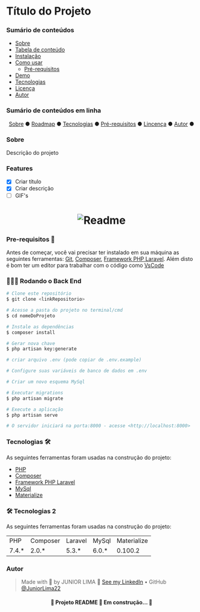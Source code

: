 # Título do Projeto

### Sumário de conteúdos

* [Sobre](#sobre)
* [Tabela de conteúdo](#tabela-de-conteudo)
* [Instalação](#instalacao)
* [Como usar](#como-usar)
    + [Pré-requisitos](#pre-requisitos)
* [Demo](#demo)
* [Tecnologias](#tecnologias)
* [Licença](#licenca)
* [Autor](#autor)

### Sumário de conteúdos em linha

<p align="center">
    <a href="#sobre">Sobre</a> ● 
    <a href="#roadmap">Roadmap</a> ● 
    <a href="#tecnologias">Tecnologias</a> ● 
    <a href="#pre-requisitos">Pré-requisitos</a> ● 
    <a href="#licenca">Lincença</a> ● 
    <a href="#autor">Autor</a> ● 
</p>

### Sobre

<p>Descrição do projeto</p>

### Features

- [x] Criar título
- [x] Criar descrição
- [ ] GIF's

<h1 align="center">
    <img alt="Readme" title="Readme GIF" src="./github/Readme-gif.gif" />
</h1>

### Pre-requisitos 🎲

Antes de começar, você vai precisar ter instalado em sua máquina as seguintes ferramentas: [Git](https://git-scm.com/), [Composer](https://getcomposer.org/), [Framework PHP Laravel](https://laravel.com/). Além disto é bom ter um editor para trabalhar com o código como [VsCode](https://code.visualstudio.com/)

### 👨🏻‍💻 Rodando o Back End

```bash
# Clone este repositório
$ git clone <linkRepositorio>

# Acesse a pasta do projeto no terminal/cmd
$ cd nomeDoProjeto

# Instale as dependências
$ composer install

# Gerar nova chave
$ php artisan key:generate

# criar arquivo .env (pode copiar de .env.example)

# Configure suas variáveis ​​de banco de dados em .env

# Criar um novo esquema MySql

# Executar migrations
$ php artisan migrate

# Execute a aplicação
$ php artisan serve

# O servidor iniciará na porta:8000 - acesse <http://localhost:8000>
```

### Tecnologias 🛠

As seguintes ferramentas foram usadas na construção do projeto:

- [PHP](https://www.php.net/)
- [Composer](https://www.php.net/)
- [Framework PHP Laravel](https://laravel.com/)
- [MySql](https://www.mysql.com/)
- [Materialize](https://materializecss.com/)

### 🛠 Tecnologias 2

As seguintes ferramentas foram usadas na construção do projeto:

<table>
    <tr>
        <td>PHP</td>
        <td>Composer</td>
        <td>Laravel</td>
        <td>MySql</td>
        <td>Materialize</td>
    </tr>
    <tr>
        <td>7.4.*</td>
        <td>2.0.*</td>
        <td>5.3.*</td>
        <td>6.0.*</td>
        <td>0.100.2</td>
    </tr>
</table>

### Autor

> Made with 💙 by JUNIOR LIMA 👋 [See my LinkedIn](https://www.linkedin.com/in/junior-lima-495108208/) • GitHub [@JuniorLima22](https://github.com/JuniorLima22)

<h4 align="center">
    🚧 Projeto README 🚀 Em construção... 🚧 
</h4>